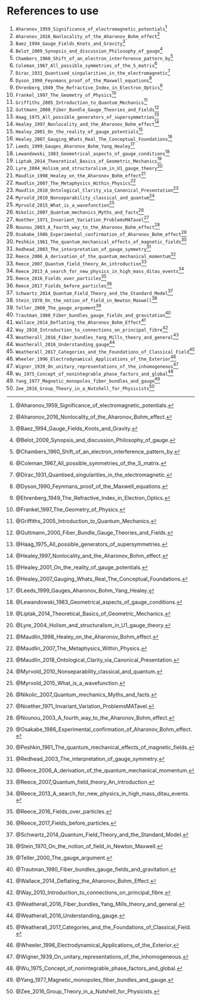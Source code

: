 References to use
===================================================

1.  `Aharonov_1959_Significance_of_electromagnetic_potentials`[^Aharonov1959]
1.  `Aharonov_2016_Nonlocality_of_the_Aharonov_Bohm_effect`[^Aharonov2016]
1.  `Baez_1994_Gauge_Fields_Knots_and_Gravity`[^Baez1994]
1.  `Belot_2009_Synopsis_and_discussion_Philosophy_of_gauge`[^Belot2009]
1.  `Chambers_1960_Shift_of_an_electron_interference_pattern_by`[^Chambers1960]
1.  `Coleman_1967_All_possible_symmetries_of_the_S_matrix`[^Coleman1967]
1.  `Dirac_1931_Quantised_singularities_in_the_electromagnetic`[^Dirac1931]
1.  `Dyson_1990_Feynmans_proof_of_the_Maxwell_equations`[^Dyson1990]
1.  `Ehrenberg_1949_The_Refractive_Index_in_Electron_Optics`[^Ehrenberg1949]
1.  `Frankel_1997_The_Geometry_of_Physics`[^Frankel1997]
1.  `Griffiths_2005_Introduction_to_Quantum_Mechanics`[^Griffiths2005]
1.  `Guttmann_2000_Fiber_Bundle_Gauge_Theories_and_Fields`[^Guttmann2000]
1.  `Haag_1975_All_possible_generators_of_supersymmetries`[^Haag1975]
1.  `Healey_1997_Nonlocality_and_the_Aharonov_Bohm_effect`[^Healey1997]
1.  `Healey_2001_On_the_reality_of_gauge_potentials`[^Healey2001]
1.  `Healey_2007_Gauging_Whats_Real_The_Conceptual_Foundations`[^Healey2007]
1.  `Leeds_1999_Gauges_Aharonov_Bohm_Yang_Healey`[^Leeds1999]
1.  `Lewandowski_1983_Geometrical_aspects_of_gauge_conditions`[^Lewandowski1983]
1.  `Liptak_2014_Theoretical_Basics_of_Geometric_Mechanics`[^Liptak2014]
1.  `Lyre_2004_Holism_and_structuralism_in_U1_gauge_theory`[^Lyre2004]
1.  `Maudlin_1998_Healey_on_the_Aharonov_Bohm_effect`[^Maudlin1998]
1.  `Maudlin_2007_The_Metaphysics_Within_Physics`[^Maudlin2007]
1.  `Maudlin_2018_Ontological_Clarity_via_Canonical_Presentation`[^Maudlin2018]
1.  `Myrvold_2010_Nonseparability_classical_and_quantum`[^Myrvold2010]
1.  `Myrvold_2015_What_is_a_wavefunction`[^Myrvold2015]
1.  `Nikolic_2007_Quantum_mechanics_Myths_and_facts`[^Nikolic2007]
1.  `Noether_1971_Invariant_Variation_ProblemsMATavel`[^Noether1971]
1.  `Nounou_2003_A_fourth_way_to_the_Aharonov_Bohm_effect`[^Nounou2003]
1.  `Osakabe_1986_Experimental_confirmation_of_Aharonov_Bohm_effect`[^Osakabe1986]
1.  `Peshkin_1961_The_quantum_mechanical_effects_of_magnetic_fields`[^Peshkin1961]
1.  `Redhead_2003_The_interpretation_of_gauge_symmetry`[^Redhead2003]
1.  `Reece_2006_A_derivation_of_the_quantum_mechanical_momentum`[^Reece2006]
1.  `Reece_2007_Quantum_field_theory_An_introduction`[^Reece2007]
1.  `Reece_2013_A_search_for_new_physics_in_high_mass_ditau_events`[^Reece2013]
1.  `Reece_2016_Fields_over_particles`[^Reece2016]
1.  `Reece_2017_Fields_before_particles`[^Reece2017]
1.  `Schwartz_2014_Quantum_Field_Theory_and_the_Standard_Model`[^Schwartz2014]
1.  `Stein_1970_On_the_notion_of_field_in_Newton_Maxwell`[^Stein1970]
1.  `Teller_2000_The_gauge_argument`[^Teller2000]
1.  `Trautman_1980_Fiber_bundles_gauge_fields_and_gravitation`[^Trautman1980]
1.  `Wallace_2014_Deflating_the_Aharonov_Bohm_Effect`[^Wallace2014]
1.  `Way_2010_Introduction_to_connections_on_principal_fibre`[^Way2010]
1.  `Weatherall_2016_Fiber_bundles_Yang_Mills_theory_and_general`[^Weatherall2016a]
1.  `Weatherall_2016_Understanding_gauge`[^Weatherall2016b]
1.  `Weatherall_2017_Categories_and_the_Foundations_of_Classical_Field`[^Weatherall2017]
1.  `Wheeler_1996_Electrodynamical_Applications_of_the_Exterior`[^Wheeler1996]
1.  `Wigner_1939_On_unitary_representations_of_the_inhomogeneous`[^Wigner1939]
1.  `Wu_1975_Concept_of_nonintegrable_phase_factors_and_global`[^Wu1975]
1.  `Yang_1977_Magnetic_monopoles_fiber_bundles_and_gauge`[^Yang1977]
1.  `Zee_2016_Group_Theory_in_a_Nutshell_for_Physicists`[^Zee2016]

[^Aharonov1959]: @Aharonov_1959_Significance_of_electromagnetic_potentials\.
[^Aharonov2016]: @Aharonov_2016_Nonlocality_of_the_Aharonov_Bohm_effect\.
[^Baez1994]: @Baez_1994_Gauge_Fields_Knots_and_Gravity\.
[^Belot2009]: @Belot_2009_Synopsis_and_discussion_Philosophy_of_gauge\.
[^Chambers1960]: @Chambers_1960_Shift_of_an_electron_interference_pattern_by\.
[^Coleman1967]: @Coleman_1967_All_possible_symmetries_of_the_S_matrix\.
[^Dirac1931]: @Dirac_1931_Quantised_singularities_in_the_electromagnetic\.
[^Dyson1990]: @Dyson_1990_Feynmans_proof_of_the_Maxwell_equations\.
[^Ehrenberg1949]: @Ehrenberg_1949_The_Refractive_Index_in_Electron_Optics\.
[^Frankel1997]: @Frankel_1997_The_Geometry_of_Physics\.
[^Griffiths2005]: @Griffiths_2005_Introduction_to_Quantum_Mechanics\.
[^Guttmann2000]: @Guttmann_2000_Fiber_Bundle_Gauge_Theories_and_Fields\.
[^Haag1975]: @Haag_1975_All_possible_generators_of_supersymmetries\.
[^Healey1997]: @Healey_1997_Nonlocality_and_the_Aharonov_Bohm_effect\.
[^Healey2001]: @Healey_2001_On_the_reality_of_gauge_potentials\.
[^Healey2007]: @Healey_2007_Gauging_Whats_Real_The_Conceptual_Foundations\.
[^Leeds1999]: @Leeds_1999_Gauges_Aharonov_Bohm_Yang_Healey\.
[^Lewandowski1983]: @Lewandowski_1983_Geometrical_aspects_of_gauge_conditions\.
[^Liptak2014]: @Liptak_2014_Theoretical_Basics_of_Geometric_Mechanics\.
[^Lyre2004]: @Lyre_2004_Holism_and_structuralism_in_U1_gauge_theory\.
[^Maudlin1998]: @Maudlin_1998_Healey_on_the_Aharonov_Bohm_effect\.
[^Maudlin2007]: @Maudlin_2007_The_Metaphysics_Within_Physics\.
[^Maudlin2018]: @Maudlin_2018_Ontological_Clarity_via_Canonical_Presentation\.
[^Myrvold2010]: @Myrvold_2010_Nonseparability_classical_and_quantum\.
[^Myrvold2015]: @Myrvold_2015_What_is_a_wavefunction\.
[^Nikolic2007]: @Nikolic_2007_Quantum_mechanics_Myths_and_facts\.
[^Noether1971]: @Noether_1971_Invariant_Variation_ProblemsMATavel\.
[^Nounou2003]: @Nounou_2003_A_fourth_way_to_the_Aharonov_Bohm_effect\.
[^Osakabe1986]: @Osakabe_1986_Experimental_confirmation_of_Aharonov_Bohm_effect\.
[^Peshkin1961]: @Peshkin_1961_The_quantum_mechanical_effects_of_magnetic_fields\.
[^Redhead2003]: @Redhead_2003_The_interpretation_of_gauge_symmetry\.
[^Reece2006]: @Reece_2006_A_derivation_of_the_quantum_mechanical_momentum\.
[^Reece2007]: @Reece_2007_Quantum_field_theory_An_introduction\.
[^Reece2013]: @Reece_2013_A_search_for_new_physics_in_high_mass_ditau_events\.
[^Reece2016]: @Reece_2016_Fields_over_particles\.
[^Reece2017]: @Reece_2017_Fields_before_particles\.
[^Schwartz2014]: @Schwartz_2014_Quantum_Field_Theory_and_the_Standard_Model\.
[^Stein1970]: @Stein_1970_On_the_notion_of_field_in_Newton_Maxwell\.
[^Teller2000]: @Teller_2000_The_gauge_argument\.
[^Trautman1980]: @Trautman_1980_Fiber_bundles_gauge_fields_and_gravitation\.
[^Wallace2014]: @Wallace_2014_Deflating_the_Aharonov_Bohm_Effect\.
[^Way2010]: @Way_2010_Introduction_to_connections_on_principal_fibre\.
[^Weatherall2016a]: @Weatherall_2016_Fiber_bundles_Yang_Mills_theory_and_general\.
[^Weatherall2016b]: @Weatherall_2016_Understanding_gauge\.
[^Weatherall2017]: @Weatherall_2017_Categories_and_the_Foundations_of_Classical_Field\.
[^Wheeler1996]: @Wheeler_1996_Electrodynamical_Applications_of_the_Exterior\.
[^Wigner1939]: @Wigner_1939_On_unitary_representations_of_the_inhomogeneous\.
[^Wu1975]: @Wu_1975_Concept_of_nonintegrable_phase_factors_and_global\.
[^Yang1977]: @Yang_1977_Magnetic_monopoles_fiber_bundles_and_gauge\.
[^Zee2016]: @Zee_2016_Group_Theory_in_a_Nutshell_for_Physicists\.

<!-- REFERENCES -->

